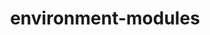 ---
title: "environment-modules"
layout: cache
category: package
meta: {"versions": ["4.3.1"], "compilers": ["gcc@7.3.0"]}
spec_files: 
 - spec-0.json
 - spec-1.json
 - spec-2.json
 - spec-3.json
 - spec-4.json
 - spec-5.json
 - spec-6.json
 - spec-7.json
spec_names:
 - 'environment-modules@4.3.1%gcc@7.3.0+X arch=linux-ubuntu18.04-x86_64 ^tcl@8.6.8%gcc@7.3.0 arch=linux-ubuntu18.04-x86_64 ^zlib@1.2.11%gcc@7.3.0+optimize+pic+shared arch=linux-ubuntu18.04-x86_64'
 - 'environment-modules@4.3.1%gcc@7.3.0+X arch=linux-centos7-x86_64 ^tcl@8.6.8%gcc@7.3.0 arch=linux-centos7-x86_64 ^zlib@1.2.11%gcc@7.3.0+optimize+pic+shared arch=linux-centos7-x86_64'
 - 'environment-modules@4.3.1%gcc@7.3.0+X arch=linux-centos7-ppc64le ^tcl@8.6.8%gcc@7.3.0 arch=linux-centos7-ppc64le ^zlib@1.2.11%gcc@7.3.0+optimize+pic+shared arch=linux-centos7-ppc64le'
 - 'environment-modules@4.3.1%gcc@7.3.0+X arch=linux-rhel8-x86_64 ^tcl@8.6.8%gcc@7.3.0 arch=linux-rhel8-x86_64 ^zlib@1.2.11%gcc@7.3.0+optimize+pic+shared arch=linux-rhel8-x86_64'
 - 'environment-modules@4.3.1%gcc@7.3.0+X arch=linux-rhel7-x86_64 ^tcl@8.6.8%gcc@7.3.0 arch=linux-rhel7-x86_64 ^zlib@1.2.11%gcc@7.3.0+optimize+pic+shared arch=linux-rhel7-x86_64'
 - 'environment-modules@4.3.1%gcc@7.3.0+X arch=linux-centos8-x86_64 ^tcl@8.6.8%gcc@7.3.0 arch=linux-centos8-x86_64 ^zlib@1.2.11%gcc@7.3.0+optimize+pic+shared arch=linux-centos8-x86_64'
 - 'environment-modules@4.3.1%gcc@7.3.0+X arch=linux-rhel7-ppc64le ^tcl@8.6.8%gcc@7.3.0 arch=linux-rhel7-ppc64le ^zlib@1.2.11%gcc@7.3.0+optimize+pic+shared arch=linux-rhel7-ppc64le'
 - 'environment-modules@4.3.1%gcc@7.3.0+X arch=linux-ubuntu18.04-ppc64le ^tcl@8.6.8%gcc@7.3.0 arch=linux-ubuntu18.04-ppc64le ^zlib@1.2.11%gcc@7.3.0+optimize+pic+shared arch=linux-ubuntu18.04-ppc64le'
---